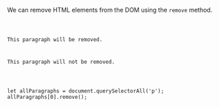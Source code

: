 We can remove HTML elements from the
DOM using the `remove` method.

<codeblock language="javascript" type="lesson">
<code>
<panel language="html">
<p>This paragraph will be removed.</p>
<p>This paragraph will not be removed.</p>
</panel>
<panel language="javascript">
let allParagraphs = document.querySelectorAll('p');
allParagraphs[0].remove();
</panel>
</code>
</codeblock>